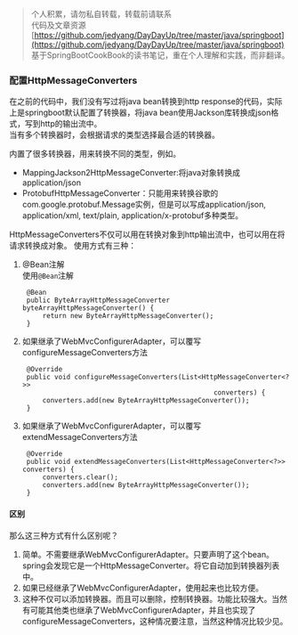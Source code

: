 >  个人积累，请勿私自转载，转载前请联系  
>  代码及文章资源[https://github.com/jedyang/DayDayUp/tree/master/java/springboot](https://github.com/jedyang/DayDayUp/tree/master/java/springboot)  
>  基于SpringBootCookBook的读书笔记，重在个人理解和实践，而非翻译。

### 配置HttpMessageConverters
在之前的代码中，我们没有写过将java bean转换到http response的代码，实际上是springboot默认配置了转换器，将java bean使用Jackson库转换成json格式，写到http的输出流中。   
当有多个转换器时，会根据请求的类型选择最合适的转换器。  

内置了很多转换器，用来转换不同的类型，例如。  

- MappingJackson2HttpMessageConverter:将java对象转换成application/json  
- ProtobufHttpMessageConverter：只能用来转换谷歌的com.google.protobuf.Message实例，但是可以写成application/json, application/xml, text/plain, application/x-protobuf多种类型。

HttpMessageConverters不仅可以用在转换对象到http输出流中，也可以用在将请求转换成对象。
使用方式有三种：  

1. @Bean注解  
使用`@Bean`注解  

	    @Bean
	    public ByteArrayHttpMessageConverter byteArrayHttpMessageConverter() {
	        return new ByteArrayHttpMessageConverter();
	    }
2. 如果继承了WebMvcConfigurerAdapter，可以覆写configureMessageConverters方法

	    @Override
	    public void configureMessageConverters(List<HttpMessageConverter<?>>
	                                                   converters) {
	        converters.add(new ByteArrayHttpMessageConverter());
	    }

3. 如果继承了WebMvcConfigurerAdapter，可以覆写extendMessageConverters方法

		@Override
	    public void extendMessageConverters(List<HttpMessageConverter<?>> converters) {
	        converters.clear();
	        converters.add(new ByteArrayHttpMessageConverter());
	    }

#### 区别
那么这三种方式有什么区别呢？  
1. 简单。不需要继承WebMvcConfigurerAdapter。只要声明了这个bean。spring会发现它是一个HttpMessageConverter。将它自动加到转换器列表中。  
2. 如果已经继承了WebMvcConfigurerAdapter，使用起来也比较方便。
3. 这种不仅可以添加转换器。而且可以删除，控制转换器。功能比较强大。当然有可能其他类也继承了WebMvcConfigurerAdapter，并且也实现了configureMessageConverters，这种情况要注意，当然这种情况比较少见。  

